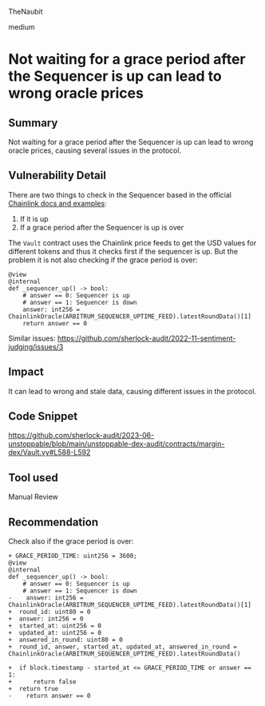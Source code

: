 TheNaubit

medium

# Not waiting for a grace period after the Sequencer is up can lead to wrong oracle prices

## Summary
Not waiting for a grace period after the Sequencer is up can lead to wrong oracle prices, causing several issues in the protocol.

## Vulnerability Detail
There are two things to check in the Sequencer based in the official [Chainlink docs and examples](https://docs.chain.link/data-feeds/l2-sequencer-feeds#example-code):
1. If it is up
2. If a grace period after the Sequencer is up is over

The `Vault` contract uses the Chainlink price feeds to get the USD values for different tokens and thus it checks first if the sequencer is up. But the problem it is not also checking if the grace period is over:

```vyper
@view
@internal
def _sequencer_up() -> bool:
    # answer == 0: Sequencer is up
    # answer == 1: Sequencer is down
    answer: int256 = ChainlinkOracle(ARBITRUM_SEQUENCER_UPTIME_FEED).latestRoundData()[1]
    return answer == 0
```

Similar issues: https://github.com/sherlock-audit/2022-11-sentiment-judging/issues/3

## Impact
It can lead to wrong and stale data, causing different issues in the protocol.

## Code Snippet
https://github.com/sherlock-audit/2023-06-unstoppable/blob/main/unstoppable-dex-audit/contracts/margin-dex/Vault.vy#L588-L592

## Tool used
Manual Review

## Recommendation
Check also if the grace period is over:
```vyper
+ GRACE_PERIOD_TIME: uint256 = 3600;
@view
@internal
def _sequencer_up() -> bool:
    # answer == 0: Sequencer is up
    # answer == 1: Sequencer is down
-    answer: int256 = ChainlinkOracle(ARBITRUM_SEQUENCER_UPTIME_FEED).latestRoundData()[1]
+  round_id: uint80 = 0
+  answer: int256 = 0
+  started_at: uint256 = 0
+  updated_at: uint256 = 0
+  answered_in_round: uint80 = 0
+  round_id, answer, started_at, updated_at, answered_in_round = ChainlinkOracle(ARBITRUM_SEQUENCER_UPTIME_FEED).latestRoundData()

+  if block.timestamp - started_at <= GRACE_PERIOD_TIME or answer == 1:
+      return false
+  return true
-    return answer == 0
```
